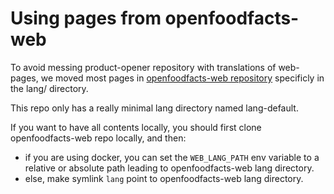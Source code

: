 # Using pages from openfoodfacts-web

To avoid messing product-opener repository with translations of web-pages,
we moved most pages in 
[openfoodfacts-web repository](https://github.com/openfoodfacts/openfoodfacts-web)
specificly in the lang/ directory.

This repo only has a really minimal lang directory named lang-default.

If you want to have all contents locally, 
you should first clone openfoodfacts-web repo locally, 
and then:

- if you are using docker, 
  you can set the `WEB_LANG_PATH` env variable to a relative or absolute path
  leading to openfoodfacts-web lang directory.
- else, make symlink `lang` point to openfoodfacts-web lang directory.
